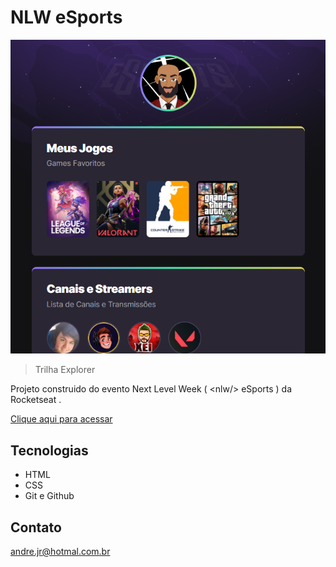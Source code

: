 # NLW eSports 

![preview](./.github/preview.png)

> Trilha Explorer

Projeto  construido do evento Next Level Week ( &lt;nlw/> eSports  ) da Rocketseat .

[Clique aqui para acessar](https://andredarc.github.io/nlwEsports/)

## Tecnologias

- HTML
- CSS
- Git e Github

## Contato

andre.jr@hotmal.com.br
